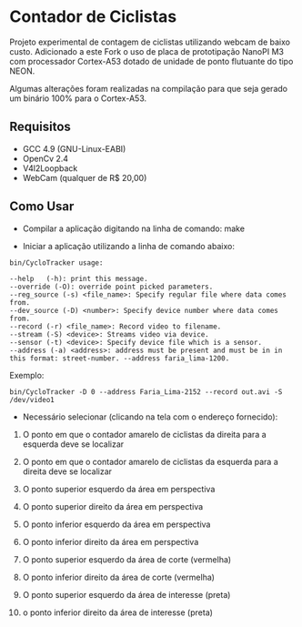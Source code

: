 Contador de Ciclistas
=====================

Projeto experimental de contagem de ciclistas utilizando webcam de baixo custo.
Adicionado a este Fork o uso de placa de prototipação NanoPI M3 com processador
Cortex-A53 dotado de unidade de ponto flutuante do tipo NEON.

Algumas alterações foram realizadas na compilação para que seja gerado um 
binário 100% para o Cortex-A53.

Requisitos
-----------

- GCC 4.9 (GNU-Linux-EABI)
- OpenCv 2.4
- V4l2Loopback
- WebCam (qualquer de R$ 20,00)

Como Usar
---------

- Compilar a aplicação digitando na linha de comando:
make

- Iniciar a aplicação utilizando a linha de comando abaixo:

`bin/CycloTracker usage:`

	--help   (-h): print this message. 
	--override (-O): override point picked parameters.
	--reg_source (-s) <file_name>: Specify regular file where data comes from.
	--dev_source (-D) <number>: Specify device number where data comes from.
	--record (-r) <file_name>: Record video to filename.
	--stream (-S) <device>: Streams video via device.
	--sensor (-t) <device>: Specify device file which is a sensor.
	--address (-a) <address>: address must be present and must be in in this format: street-number. --address faria_lima-1200.

Exemplo:

`bin/CycloTracker -D 0 --address Faria_Lima-2152 --record out.avi -S /dev/video1`

- Necessário selecionar (clicando na tela com o endereço fornecido):

1) O ponto em que o contador amarelo de ciclistas da direita para a esquerda deve se localizar

2) O ponto em que o contador amarelo de ciclistas da esquerda para a direita deve se localizar

3) O ponto superior esquerdo da área em perspectiva 

4) O ponto superior direito da área em perspectiva

5) O ponto inferior esquerdo da área em perspectiva

6) O ponto inferior direito da área em perspectiva

7) O ponto superior esquerdo da área de corte (vermelha)

8) O ponto inferior direito da área de corte (vermelha)

9) O ponto superior esquerdo da área de interesse (preta)

10) o ponto inferior direito da área de interesse (preta)
